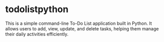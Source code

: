 # todolistpython
This is a simple command-line To-Do List application built in Python. It allows users to add, view, update, and delete tasks, helping them manage their daily activities efficiently.

